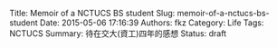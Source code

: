 Title: Memoir of a NCTUCS BS student
Slug: memoir-of-a-nctucs-bs-student
Date: 2015-05-06 17:16:39
Authors: fkz
Category: Life
Tags: NCTUCS
Summary: 待在交大(資工)四年的感想 
Status: draft


